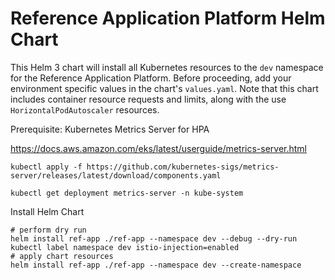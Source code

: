 # Reference Application Platform Helm Chart

This Helm 3 chart will install all Kubernetes resources to the `dev` namespace for the Reference Application Platform. Before proceeding, add your environment specific values in the chart's `values.yaml`. Note that this chart includes container resource requests and limits, along with the use `HorizontalPodAutoscaler` resources.

Prerequisite: Kubernetes Metrics Server for HPA

<https://docs.aws.amazon.com/eks/latest/userguide/metrics-server.html>

```shell
kubectl apply -f https://github.com/kubernetes-sigs/metrics-server/releases/latest/download/components.yaml

kubectl get deployment metrics-server -n kube-system
```

Install Helm Chart

```shell
# perform dry run
helm install ref-app ./ref-app --namespace dev --debug --dry-run
kubectl label namespace dev istio-injection=enabled
# apply chart resources
helm install ref-app ./ref-app --namespace dev --create-namespace
